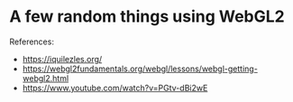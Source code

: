 # A few random things using WebGL2
References:
- https://iquilezles.org/
- https://webgl2fundamentals.org/webgl/lessons/webgl-getting-webgl2.html
- https://www.youtube.com/watch?v=PGtv-dBi2wE
